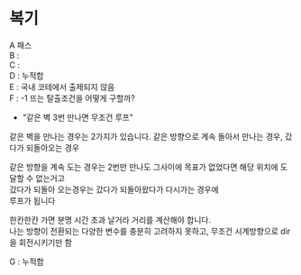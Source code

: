 # 복기
A 패스  
B :   
C :   
D : 누적합  
E : 국내 코테에서 출제되지 않음  
F : -1 뜨는 탈출조건을 어떻게 구할까?  
- "같은 벽 3번 만나면 무조건 루프"  
<aside>같은 벽을 만나는 경우는 2가지가 있습니다.  
같은 방향으로 계속 돌아서 만나는 경우,
갔다가 되돌아오는 경우

같은 방향을 계속 도는 경우는 2번만 만나도 그사이에 목표가 없었다면 해당 위치에 도달할 수 없는거고  
갔다가 되돌아 오는경우는 갔다가 되돌아왔다가 다시가는 경우에  
루프가 됩니다  
</aside>
<aside>
한칸한칸 가면 분명 시간 초과 날거라 거리를 계산해야 합니다.
</aside>
나는 방향이 전환되는 다양한 변수를 충분히 고려하지 못하고, 무조건 시계방향으로 dir을 회전시키기만 함

G : 누적합  

